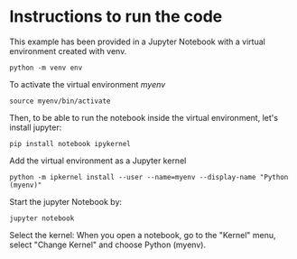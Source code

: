 # Instructions to run the code
This example has been provided in a Jupyter Notebook with a virtual environment created with venv.

    python -m venv env

To activate the virtual environment *myenv*

    source myenv/bin/activate

Then, to be able to run the notebook inside the virtual environment, let's install jupyter:

    pip install notebook ipykernel

Add the virtual environment as a Jupyter kernel

    python -m ipkernel install --user --name=myenv --display-name "Python (myenv)"

Start the jupyter Notebook by:

    jupyter notebook

Select the kernel: When you open a notebook, go to the "Kernel" menu, select "Change Kernel" and choose Python (myenv).